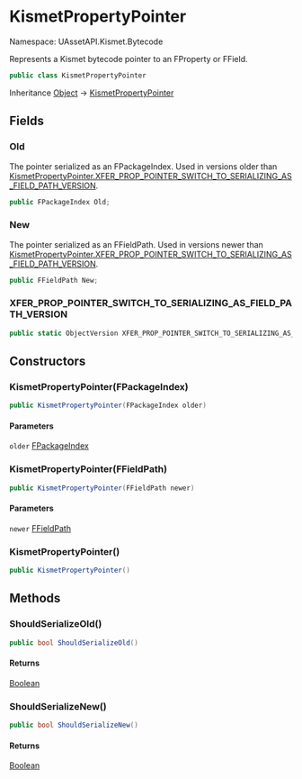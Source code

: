 # KismetPropertyPointer

Namespace: UAssetAPI.Kismet.Bytecode

Represents a Kismet bytecode pointer to an FProperty or FField.

```csharp
public class KismetPropertyPointer
```

Inheritance [Object](https://docs.microsoft.com/en-us/dotnet/api/system.object) → [KismetPropertyPointer](./uassetapi.kismet.bytecode.kismetpropertypointer.md)

## Fields

### **Old**

The pointer serialized as an FPackageIndex. Used in versions older than [KismetPropertyPointer.XFER_PROP_POINTER_SWITCH_TO_SERIALIZING_AS_FIELD_PATH_VERSION](./uassetapi.kismet.bytecode.kismetpropertypointer.md#xfer_prop_pointer_switch_to_serializing_as_field_path_version).

```csharp
public FPackageIndex Old;
```

### **New**

The pointer serialized as an FFieldPath. Used in versions newer than [KismetPropertyPointer.XFER_PROP_POINTER_SWITCH_TO_SERIALIZING_AS_FIELD_PATH_VERSION](./uassetapi.kismet.bytecode.kismetpropertypointer.md#xfer_prop_pointer_switch_to_serializing_as_field_path_version).

```csharp
public FFieldPath New;
```

### **XFER_PROP_POINTER_SWITCH_TO_SERIALIZING_AS_FIELD_PATH_VERSION**

```csharp
public static ObjectVersion XFER_PROP_POINTER_SWITCH_TO_SERIALIZING_AS_FIELD_PATH_VERSION;
```

## Constructors

### **KismetPropertyPointer(FPackageIndex)**

```csharp
public KismetPropertyPointer(FPackageIndex older)
```

#### Parameters

`older` [FPackageIndex](./uassetapi.unrealtypes.fpackageindex.md)<br>

### **KismetPropertyPointer(FFieldPath)**

```csharp
public KismetPropertyPointer(FFieldPath newer)
```

#### Parameters

`newer` [FFieldPath](./uassetapi.unrealtypes.ffieldpath.md)<br>

### **KismetPropertyPointer()**

```csharp
public KismetPropertyPointer()
```

## Methods

### **ShouldSerializeOld()**

```csharp
public bool ShouldSerializeOld()
```

#### Returns

[Boolean](https://docs.microsoft.com/en-us/dotnet/api/system.boolean)<br>

### **ShouldSerializeNew()**

```csharp
public bool ShouldSerializeNew()
```

#### Returns

[Boolean](https://docs.microsoft.com/en-us/dotnet/api/system.boolean)<br>
